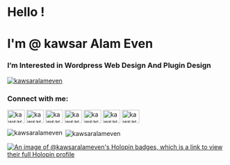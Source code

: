 <h1 align="Left">Hello !</h1>
<h1 align="left">I'm @ kawsar Alam Even</h1>
<h3 align="Left">I’m Interested in Wordpress Web Design And Plugin Design</h3>

<p align="left"> <a href="https://twitter.com/kawsaralameven" target="blank"><img src="https://img.shields.io/twitter/follow/kawsaralameven?logo=twitter&style=for-the-badge" alt="kawsaralameven" /></a> </p>

<h3 align="left">Connect with me:</h3>
<p align="left">
<a href="https://codepen.io/kawsaralameven" target="blank"><img align="center" src="https://raw.githubusercontent.com/rahuldkjain/github-profile-readme-generator/master/src/images/icons/Social/codepen.svg" alt="kawsaralameven" height="30" width="40" /></a>
<a href="https://twitter.com/kawsaralameven" target="blank"><img align="center" src="https://raw.githubusercontent.com/rahuldkjain/github-profile-readme-generator/master/src/images/icons/Social/twitter.svg" alt="kawsaralameven" height="30" width="40" /></a>
<a href="https://linkedin.com/in/kawsaralameven" target="blank"><img align="center" src="https://raw.githubusercontent.com/rahuldkjain/github-profile-readme-generator/master/src/images/icons/Social/linked-in-alt.svg" alt="kawsaralameven" height="30" width="40" /></a>
<a href="https://fb.com/kawsaralameven" target="blank"><img align="center" src="https://raw.githubusercontent.com/rahuldkjain/github-profile-readme-generator/master/src/images/icons/Social/facebook.svg" alt="kawsaralameven" height="30" width="40" /></a>
<a href="https://www.behance.net/kawsaralameven" target="blank"><img align="center" src="https://raw.githubusercontent.com/rahuldkjain/github-profile-readme-generator/master/src/images/icons/Social/behance.svg" alt="kawsaralameven" height="30" width="40" /></a>
<a href="https://www.youtube.com/c/kawsaralameven" target="blank"><img align="center" src="https://raw.githubusercontent.com/rahuldkjain/github-profile-readme-generator/master/src/images/icons/Social/youtube.svg" alt="kawsaralameven" height="30" width="40" /></a>
<a href="https://discord.gg/kawsaralameven" target="blank"><img align="center" src="https://raw.githubusercontent.com/rahuldkjain/github-profile-readme-generator/master/src/images/icons/Social/discord.svg" alt="kawsaralameven" height="30" width="40" /></a>
</p>

<p><img align="left" src="https://github-readme-stats.vercel.app/api/top-langs?username=kawsaralameven&show_icons=true&locale=en&layout=compact" alt="kawsaralameven" /></p>

<p>&nbsp;<img align="center" src="https://github-readme-stats.vercel.app/api?username=kawsaralameven&show_icons=true&locale=en" alt="kawsaralameven" /></p>


[![An image of @kawsaralameven's Holopin badges, which is a link to view their full Holopin profile](https://holopin.me/kawsaralameven)](https://holopin.io/@kawsaralameven)
